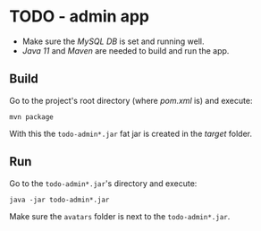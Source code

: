 # TODO - admin app

- Make sure the *MySQL DB* is set and running well.
- *Java 11* and *Maven* are needed to build and run the app.

## Build

Go to the project's root directory (where *pom.xml* is) and execute:

```
mvn package
```

With this the `todo-admin*.jar` fat jar is created in the *target* folder.

## Run

Go to the `todo-admin*.jar`'s directory and execute:

```
java -jar todo-admin*.jar
```

Make sure the `avatars` folder is next to the `todo-admin*.jar`.
